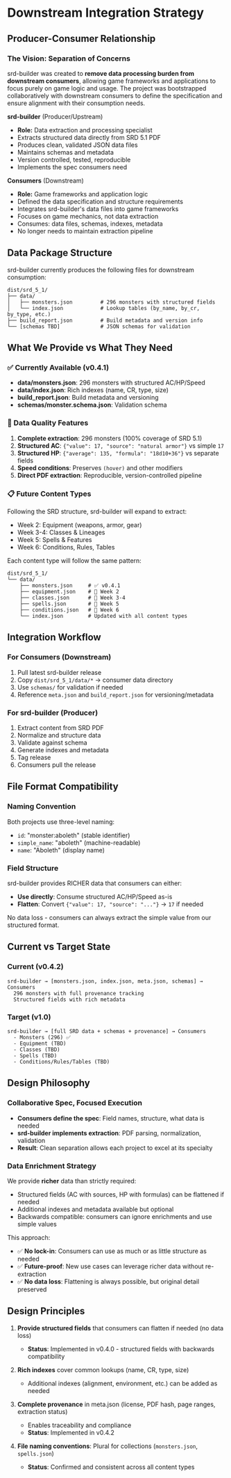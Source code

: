 # Downstream Integration Strategy

## Producer-Consumer Relationship

### **The Vision: Separation of Concerns**

srd-builder was created to **remove data processing burden from downstream consumers**, allowing game frameworks and applications to focus purely on game logic and usage. The project was bootstrapped collaboratively with downstream consumers to define the specification and ensure alignment with their consumption needs.

**srd-builder** (Producer/Upstream)
- **Role:** Data extraction and processing specialist
- Extracts structured data directly from SRD 5.1 PDF
- Produces clean, validated JSON data files
- Maintains schemas and metadata
- Version controlled, tested, reproducible
- Implements the spec consumers need

**Consumers** (Downstream)
- **Role:** Game frameworks and application logic
- Defined the data specification and structure requirements
- Integrates srd-builder's data files into game frameworks
- Focuses on game mechanics, not data extraction
- Consumes: data files, schemas, indexes, metadata
- No longer needs to maintain extraction pipeline

## Data Package Structure

srd-builder currently produces the following files for downstream consumption:

```
dist/srd_5_1/
├── data/
│   ├── monsters.json         # 296 monsters with structured fields
│   └── index.json            # Lookup tables (by_name, by_cr, by_type, etc.)
├── build_report.json         # Build metadata and version info
└── [schemas TBD]             # JSON schemas for validation
```

## What We Provide vs What They Need

### ✅ Currently Available (v0.4.1)
- **data/monsters.json**: 296 monsters with structured AC/HP/Speed
- **data/index.json**: Rich indexes (name, CR, type, size)
- **build_report.json**: Build metadata and versioning
- **schemas/monster.schema.json**: Validation schema

### 🔄 Data Quality Features
1. **Complete extraction**: 296 monsters (100% coverage of SRD 5.1)
2. **Structured AC**: `{"value": 17, "source": "natural armor"}` vs simple `17`
3. **Structured HP**: `{"average": 135, "formula": "18d10+36"}` vs separate fields
4. **Speed conditions**: Preserves `(hover)` and other modifiers
5. **Direct PDF extraction**: Reproducible, version-controlled pipeline

### 📋 Future Content Types
Following the SRD structure, srd-builder will expand to extract:
- Week 2: Equipment (weapons, armor, gear)
- Week 3-4: Classes & Lineages
- Week 5: Spells & Features
- Week 6: Conditions, Rules, Tables

Each content type will follow the same pattern:
```
dist/srd_5_1/
└── data/
    ├── monsters.json     # ✅ v0.4.1
    ├── equipment.json    # 🔄 Week 2
    ├── classes.json      # 🔄 Week 3-4
    ├── spells.json       # 🔄 Week 5
    ├── conditions.json   # 🔄 Week 6
    └── index.json        # Updated with all content types
```

## Integration Workflow

### For Consumers (Downstream)
1. Pull latest srd-builder release
2. Copy `dist/srd_5_1/data/*` → consumer data directory
3. Use `schemas/` for validation if needed
4. Reference `meta.json` and `build_report.json` for versioning/metadata

### For srd-builder (Producer)
1. Extract content from SRD PDF
2. Normalize and structure data
3. Validate against schema
4. Generate indexes and metadata
5. Tag release
6. Consumers pull the release

## File Format Compatibility

### Naming Convention
Both projects use three-level naming:
- `id`: "monster:aboleth" (stable identifier)
- `simple_name`: "aboleth" (machine-readable)
- `name`: "Aboleth" (display name)

### Field Structure
srd-builder provides RICHER data that consumers can either:
- **Use directly**: Consume structured AC/HP/Speed as-is
- **Flatten**: Convert `{"value": 17, "source": "..."}` → `17` if needed

No data loss - consumers can always extract the simple value from our structured format.

## Current vs Target State

### Current (v0.4.2)
```
srd-builder → [monsters.json, index.json, meta.json, schemas] → Consumers
  296 monsters with full provenance tracking
  Structured fields with rich metadata
```

### Target (v1.0)
```
srd-builder → [full SRD data + schemas + provenance] → Consumers
  - Monsters (296) ✅
  - Equipment (TBD)
  - Classes (TBD)
  - Spells (TBD)
  - Conditions/Rules/Tables (TBD)
```

## Design Philosophy

### **Collaborative Spec, Focused Execution**

- **Consumers define the spec**: Field names, structure, what data is needed
- **srd-builder implements extraction**: PDF parsing, normalization, validation
- **Result**: Clean separation allows each project to excel at its specialty

### **Data Enrichment Strategy**

We provide **richer** data than strictly required:
- Structured fields (AC with sources, HP with formulas) can be flattened if needed
- Additional indexes and metadata available but optional
- Backwards compatible: consumers can ignore enrichments and use simple values

This approach:
- ✅ **No lock-in**: Consumers can use as much or as little structure as needed
- ✅ **Future-proof**: New use cases can leverage richer data without re-extraction
- ✅ **No data loss**: Flattening is always possible, but original detail preserved

## Design Principles

1. **Provide structured fields** that consumers can flatten if needed (no data loss)
   - **Status**: Implemented in v0.4.0 - structured fields with backwards compatibility

2. **Rich indexes** cover common lookups (name, CR, type, size)
   - Additional indexes (alignment, environment, etc.) can be added as needed

3. **Complete provenance** in meta.json (license, PDF hash, page ranges, extraction status)
   - Enables traceability and compliance
   - **Status**: Implemented in v0.4.2

4. **File naming conventions**: Plural for collections (`monsters.json`, `spells.json`)
   - **Status**: Confirmed and consistent across all content types
